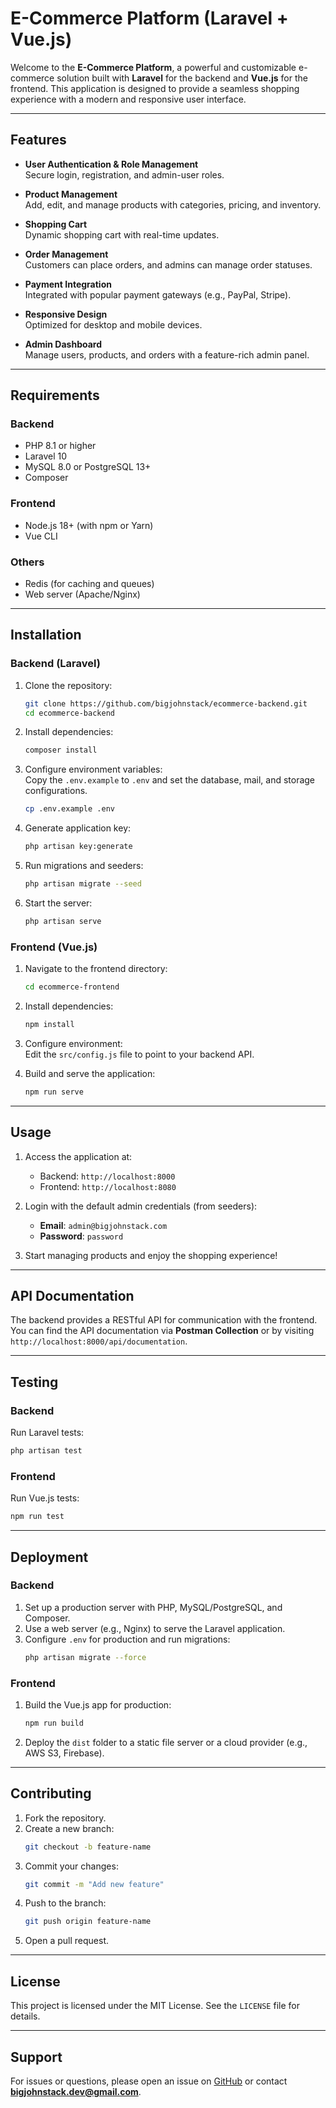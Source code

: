 # E-Commerce Platform (Laravel + Vue.js)

Welcome to the **E-Commerce Platform**, a powerful and customizable e-commerce solution built with **Laravel** for the backend and **Vue.js** for the frontend. This application is designed to provide a seamless shopping experience with a modern and responsive user interface.

---

## Features

- **User Authentication & Role Management**  
  Secure login, registration, and admin-user roles.

- **Product Management**  
  Add, edit, and manage products with categories, pricing, and inventory.

- **Shopping Cart**  
  Dynamic shopping cart with real-time updates.

- **Order Management**  
  Customers can place orders, and admins can manage order statuses.

- **Payment Integration**  
  Integrated with popular payment gateways (e.g., PayPal, Stripe).

- **Responsive Design**  
  Optimized for desktop and mobile devices.

- **Admin Dashboard**  
  Manage users, products, and orders with a feature-rich admin panel.

---

## Requirements

### Backend
- PHP 8.1 or higher
- Laravel 10
- MySQL 8.0 or PostgreSQL 13+
- Composer

### Frontend
- Node.js 18+ (with npm or Yarn)
- Vue CLI

### Others
- Redis (for caching and queues)
- Web server (Apache/Nginx)

---

## Installation

### Backend (Laravel)
1. Clone the repository:  
   ```bash
   git clone https://github.com/bigjohnstack/ecommerce-backend.git
   cd ecommerce-backend
   ```

2. Install dependencies:  
   ```bash
   composer install
   ```

3. Configure environment variables:  
   Copy the `.env.example` to `.env` and set the database, mail, and storage configurations.  
   ```bash
   cp .env.example .env
   ```

4. Generate application key:  
   ```bash
   php artisan key:generate
   ```

5. Run migrations and seeders:  
   ```bash
   php artisan migrate --seed
   ```

6. Start the server:  
   ```bash
   php artisan serve
   ```

### Frontend (Vue.js)
1. Navigate to the frontend directory:  
   ```bash
   cd ecommerce-frontend
   ```

2. Install dependencies:  
   ```bash
   npm install
   ```

3. Configure environment:  
   Edit the `src/config.js` file to point to your backend API.

4. Build and serve the application:  
   ```bash
   npm run serve
   ```

---

## Usage

1. Access the application at:  
   - Backend: `http://localhost:8000`  
   - Frontend: `http://localhost:8080`

2. Login with the default admin credentials (from seeders):  
   - **Email**: `admin@bigjohnstack.com`  
   - **Password**: `password`

3. Start managing products and enjoy the shopping experience!

---

## API Documentation

The backend provides a RESTful API for communication with the frontend. You can find the API documentation via **Postman Collection** or by visiting `http://localhost:8000/api/documentation`.

---

## Testing

### Backend
Run Laravel tests:  
```bash
php artisan test
```

### Frontend
Run Vue.js tests:  
```bash
npm run test
```

---

## Deployment

### Backend
1. Set up a production server with PHP, MySQL/PostgreSQL, and Composer.
2. Use a web server (e.g., Nginx) to serve the Laravel application.
3. Configure `.env` for production and run migrations:  
   ```bash
   php artisan migrate --force
   ```

### Frontend
1. Build the Vue.js app for production:  
   ```bash
   npm run build
   ```
2. Deploy the `dist` folder to a static file server or a cloud provider (e.g., AWS S3, Firebase).

---

## Contributing

1. Fork the repository.
2. Create a new branch:  
   ```bash
   git checkout -b feature-name
   ```
3. Commit your changes:  
   ```bash
   git commit -m "Add new feature"
   ```
4. Push to the branch:  
   ```bash
   git push origin feature-name
   ```
5. Open a pull request.

---

## License

This project is licensed under the MIT License. See the `LICENSE` file for details.

---

## Support

For issues or questions, please open an issue on [GitHub](https://github.com/bigjohnstack/ecommerce) or contact **bigjohnstack.dev@gmail.com**.
